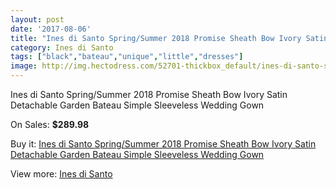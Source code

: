 ```yaml
---
layout: post
date: '2017-08-06'
title: "Ines di Santo Spring/Summer 2018 Promise Sheath Bow Ivory Satin Detachable Garden Bateau Simple Sleeveless Wedding Gown"
category: Ines di Santo
tags: ["black","bateau","unique","little","dresses"]
image: http://img.hectodress.com/52701-thickbox_default/ines-di-santo-spring-summer-2018-promise-sheath-bow-ivory-satin-detachable-garden-bateau-simple-sleeveless-wedding-gown.jpg
---
```

Ines di Santo Spring/Summer 2018 Promise Sheath Bow Ivory Satin Detachable Garden Bateau Simple Sleeveless Wedding Gown

On Sales: **$289.98**
<a href="https://www.hectodress.com/ines-di-santo/16588-ines-di-santo-spring-summer-2018-promise-sheath-bow-ivory-satin-detachable-garden-bateau-simple-sleeveless-wedding-gown.html"><amp-img layout="responsive" width="600" height="600" src="//img.hectodress.com/52701-thickbox_default/ines-di-santo-spring-summer-2018-promise-sheath-bow-ivory-satin-detachable-garden-bateau-simple-sleeveless-wedding-gown.jpg" alt="Ines di Santo Spring/Summer 2018 Promise Sheath Bow Ivory Satin Detachable Garden Bateau Simple Sleeveless Wedding Gown 0" /></a>
<a href="https://www.hectodress.com/ines-di-santo/16588-ines-di-santo-spring-summer-2018-promise-sheath-bow-ivory-satin-detachable-garden-bateau-simple-sleeveless-wedding-gown.html"><amp-img layout="responsive" width="600" height="600" src="//img.hectodress.com/52703-thickbox_default/ines-di-santo-spring-summer-2018-promise-sheath-bow-ivory-satin-detachable-garden-bateau-simple-sleeveless-wedding-gown.jpg" alt="Ines di Santo Spring/Summer 2018 Promise Sheath Bow Ivory Satin Detachable Garden Bateau Simple Sleeveless Wedding Gown 1" /></a>
<a href="https://www.hectodress.com/ines-di-santo/16588-ines-di-santo-spring-summer-2018-promise-sheath-bow-ivory-satin-detachable-garden-bateau-simple-sleeveless-wedding-gown.html"><amp-img layout="responsive" width="600" height="600" src="//img.hectodress.com/52702-thickbox_default/ines-di-santo-spring-summer-2018-promise-sheath-bow-ivory-satin-detachable-garden-bateau-simple-sleeveless-wedding-gown.jpg" alt="Ines di Santo Spring/Summer 2018 Promise Sheath Bow Ivory Satin Detachable Garden Bateau Simple Sleeveless Wedding Gown 2" /></a>

Buy it: [Ines di Santo Spring/Summer 2018 Promise Sheath Bow Ivory Satin Detachable Garden Bateau Simple Sleeveless Wedding Gown](https://www.hectodress.com/ines-di-santo/16588-ines-di-santo-spring-summer-2018-promise-sheath-bow-ivory-satin-detachable-garden-bateau-simple-sleeveless-wedding-gown.html "Ines di Santo Spring/Summer 2018 Promise Sheath Bow Ivory Satin Detachable Garden Bateau Simple Sleeveless Wedding Gown")

View more: [Ines di Santo](https://www.hectodress.com/331-ines-di-santo "Ines di Santo")